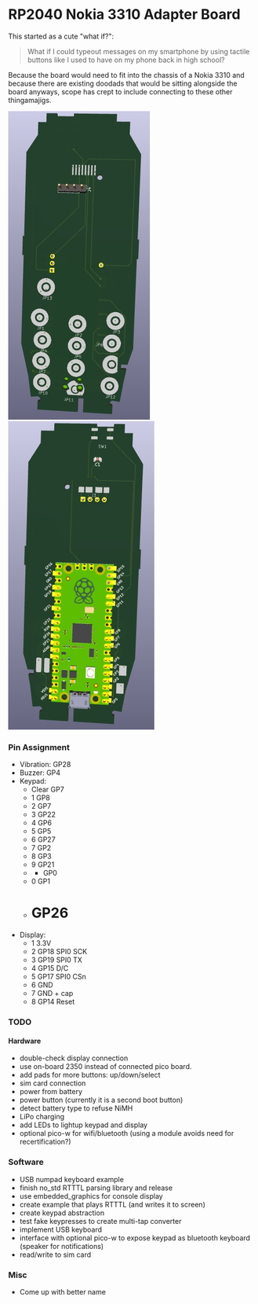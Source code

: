 # RP2040 Nokia 3310 Adapter Board

This started as a cute "what if?":

> What if I could typeout messages on my smartphone by using tactile buttons like I used to have on my phone back in high school?

Because the board would need to fit into the chassis of a Nokia 3310 and because there are existing doodads that would be sitting alongside the board anyways, scope has crept to include connecting to these other thingamajigs.

![3D render of front of adapter board](./front.jpg)
![3D render of back of adapter board](./back.jpg)

### Pin Assignment

- Vibration: GP28
- Buzzer: GP4
- Keypad:
	- Clear GP7
	- 1 GP8
	- 2 GP7
	- 3 GP22
	- 4 GP6
	- 5 GP5
	- 6 GP27
	- 7 GP2
	- 8 GP3
	- 9 GP21
	- * GP0
	- 0 GP1
	- # GP26 
- Display:
	- 1 3.3V
	- 2 GP18 SPI0 SCK
	- 3 GP19 SPI0 TX
	- 4 GP15 D/C
	- 5 GP17 SPI0 CSn
	- 6 GND
	- 7 GND + cap
	- 8 GP14 Reset

### TODO
#### Hardware
- double-check display connection
- use on-board 2350 instead of connected pico board.
- add pads for more buttons: up/down/select
- sim card connection
- power from battery
- power button (currently it is a second boot button)
- detect battery type to refuse NiMH
- LiPo charging
- add LEDs to lightup keypad and display
- optional pico-w for wifi/bluetooth (using a module avoids need for recertification?)

### Software
- USB numpad keyboard example
- finish no_std RTTTL parsing library and release
- use embedded_graphics for console display
- create example that plays RTTTL (and writes it to screen)
- create keypad abstraction
- test fake keypresses to create multi-tap converter
- implement USB keyboard
- interface with optional pico-w to expose keypad as bluetooth keyboard (speaker for notifications)
- read/write to sim card

### Misc
- Come up with better name
